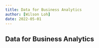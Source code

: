 ```yaml
---
title: Data for Business Analytics
author: [Wilson Loh]
date: 2022-05-01
---
```


## Data for Business Analytics